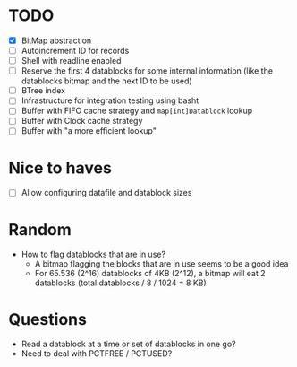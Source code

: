 # TODO

- [x] BitMap abstraction
- [ ] Autoincrement ID for records
- [ ] Shell with readline enabled
- [ ] Reserve the first 4 datablocks for some internal information (like the datablocks bitmap and the next ID to be used)
- [ ] BTree index
- [ ] Infrastructure for integration testing using basht
- [ ] Buffer with FIFO cache strategy and `map[int]Datablock` lookup
- [ ] Buffer with Clock cache strategy
- [ ] Buffer with "a more efficient lookup"

# Nice to haves

- [ ] Allow configuring datafile and datablock sizes

# Random

- How to flag datablocks that are in use?
  * A bitmap flagging the blocks that are in use seems to be a good idea
  * For 65.536 (2^16) datablocks of 4KB (2^12), a bitmap will eat 2 datablocks (total datablocks / 8 / 1024 = 8 KB)

# Questions

- Read a datablock at a time or set of datablocks in one go?
- Need to deal with PCTFREE / PCTUSED?
